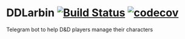 # DDLarbin [![Build Status](https://travis-ci.org/gus3000/DDLarbin.svg?branch=master)](https://travis-ci.org/gus3000/DDLarbin) [![codecov](https://codecov.io/gh/gus3000/DDLarbin/branch/master/graph/badge.svg)](https://codecov.io/gh/gus3000/DDLarbin)
Telegram bot to help D&amp;D players manage their characters
